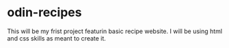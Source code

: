 # odin-recipes
This will be my frist project featurin basic recipe website.
 I will be using html and css skills as meant to create it.
